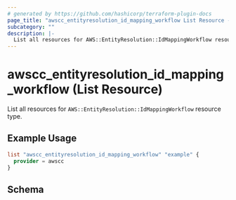 ```yaml
---
# generated by https://github.com/hashicorp/terraform-plugin-docs
page_title: "awscc_entityresolution_id_mapping_workflow List Resource - terraform-provider-awscc"
subcategory: ""
description: |-
  List all resources for AWS::EntityResolution::IdMappingWorkflow resource type.
---
```


# awscc_entityresolution_id_mapping_workflow (List Resource)

List all resources for `AWS::EntityResolution::IdMappingWorkflow` resource type.

## Example Usage

```terraform
list "awscc_entityresolution_id_mapping_workflow" "example" {
  provider = awscc
}
```

<!-- schema generated by tfplugindocs -->
## Schema
